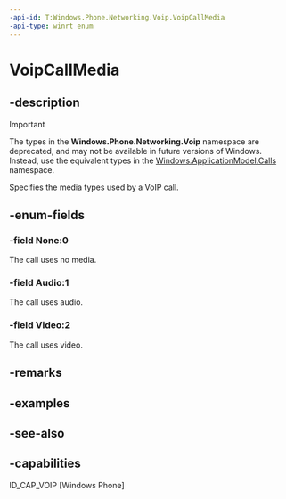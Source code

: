 ```yaml
---
-api-id: T:Windows.Phone.Networking.Voip.VoipCallMedia
-api-type: winrt enum
---
```


<!-- Enumeration syntax
public enum Windows.Phone.Networking.Voip.VoipCallMedia : uint
-->

# VoipCallMedia

## -description

> [!IMPORTANT]
> The types in the **Windows.Phone.Networking.Voip** namespace are deprecated, and may not be available in future versions of Windows. Instead, use the equivalent types in the [Windows.ApplicationModel.Calls](/uwp/api/windows.applicationmodel.calls) namespace.

Specifies the media types used by a VoIP call.

## -enum-fields

### -field None:0
The call uses no media.

### -field Audio:1
The call uses audio.

### -field Video:2
The call uses video.

## -remarks

## -examples

## -see-also

## -capabilities
ID_CAP_VOIP [Windows Phone]
